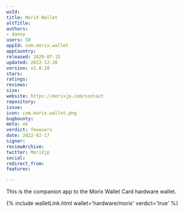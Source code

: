 ```yaml
---
wsId: 
title: MoriX Wallet
altTitle: 
authors:
- danny
users: 50
appId: com.morix.wallet
appCountry: 
released: 2020-07-15
updated: 2022-12-26
version: v2.0.10
stars: 
ratings: 
reviews: 
size: 
website: https://morixjp.com/contact
repository: 
issue: 
icon: com.morix.wallet.png
bugbounty: 
meta: ok
verdict: fewusers
date: 2022-02-17
signer: 
reviewArchive: 
twitter: MoriXjp
social: 
redirect_from: 
features: 

---
```


This is the companion app to the Morix Wallet Card hardware wallet. 

{% include walletLink.html wallet='hardware/morix' verdict='true' %}

